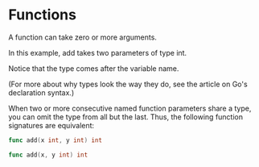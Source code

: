 # Functions
A function can take zero or more arguments.

In this example, add takes two parameters of type int.

Notice that the type comes after the variable name.

(For more about why types look the way they do, see the article on Go's declaration syntax.)

When two or more consecutive named function parameters share a type, you can omit the type from all but the last.
Thus, the following function signatures are equivalent:

```go
func add(x int, y int) int

func add(x, y int) int
```
